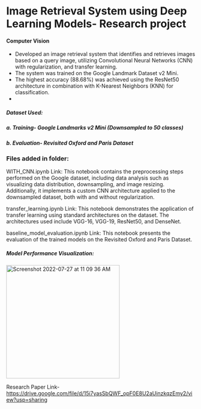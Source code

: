 # Image Retrieval System using Deep Learning Models- Research project
#### Computer Vision

- Developed an image retrieval system that identifies and retrieves images based on a query image, utilizing Convolutional Neural Networks (CNN) with regularization, and transfer learning. 
- The system was trained on the Google Landmark Dataset v2 Mini. 
- The highest accuracy (88.68%) was achieved using the ResNet50 architecture in combination with K-Nearest Neighbors (KNN) for classification.
- 
##### Dataset Used:
#####   a. Training- Google Landmarks v2 Mini (Downsampled to 50 classes)
#####   b. Evaluation- Revisited Oxford and Paris Dataset


### Files added in folder:

WITH_CNN.ipynb
Link:
This notebook contains the preprocessing steps performed on the Google dataset, including data analysis such as visualizing data distribution, downsampling, and image resizing. Additionally, it implements a custom CNN architecture applied to the downsampled dataset, both with and without regularization.

transfer_learning.ipynb
Link:
This notebook demonstrates the application of transfer learning using standard architectures on the dataset. The architectures used include VGG-16, VGG-19, ResNet50, and DenseNet.

baseline_model_evaluation.ipynb
Link:
This notebook presents the evaluation of the trained models on the Revisited Oxford and Paris Dataset.

##### Model Performance Visualization:
<img width="302" alt="Screenshot 2022-07-27 at 11 09 36 AM" src="https://user-images.githubusercontent.com/73076997/181169698-40aac7f6-1bb1-46eb-9e91-80aa571c7d08.png">

Research Paper Link- https://drive.google.com/file/d/15i7yasSbQWF_opF0E8U2aUinzkqzEmy2/view?usp=sharing
